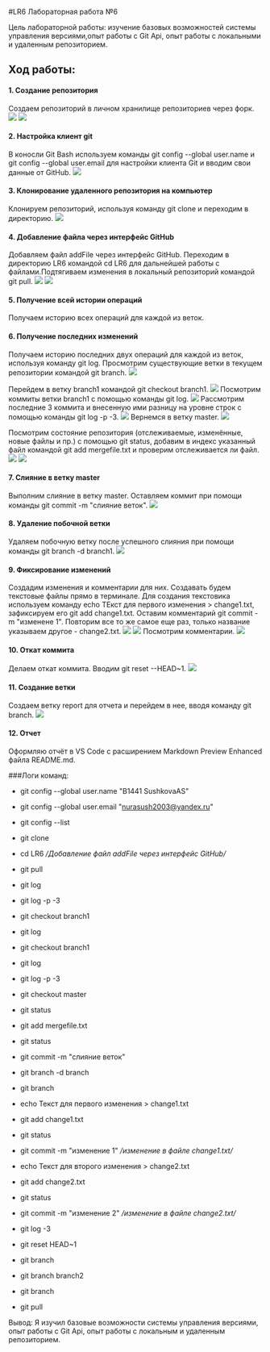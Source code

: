#LR6
Лабораторная работа №6

Цель лабораторной работы: изучение базовых возможностей системы управления версиями,опыт работы с Git Api, опыт работы с локальными и удаленным репозиторием.
## Ход работы:
#### 1. Создание репозитория
Создаем репозиторий в личном хранилище репозиториев через форк.
![](https://raw.githubusercontent.com/sushanura/LR6/master/screenshots/1.jpg)
![](https://raw.githubusercontent.com/sushanura/LR6/master/screenshots/2.jpg)
#### 2. Настройка клиент git
В коносли Git Bash используем команды git config --global user.name и git config --global user.email для настройки клиента Git и вводим свои данные от GitHub.
![](https://raw.githubusercontent.com/sushanura/LR6/master/screenshots/3.jpg)
#### 3. Клонирование удаленного репозитория на компьютер
Клонируем репозиторий, используя команду git clone и переходим в директорию.
![](https://raw.githubusercontent.com/sushanura/LR6/master/screenshots/5.jpg)
#### 4. Добавление файла через интерфейс GitHub
Добавляем файл addFile через интерфейс GitHub. Переходим в директорию LR6 командой cd LR6 для дальнейшей работы с файлами.Подтягиваем изменения в локальный репозиторий командой git pull.
![](https://raw.githubusercontent.com/sushanura/LR6/master/screenshots/6.jpg)
![](https://raw.githubusercontent.com/sushanura/LR6/master/screenshots/7.jpg)
#### 5. Получение всей истории операций
Получаем историю всех операций для каждой из веток.
#### 6. Получение последних изменений
Получаем историю последних двух операций для каждой из веток, используя команду git log.
Просмотрим существующие ветки в текущем репозитории командой git branch.
![](https://raw.githubusercontent.com/sushanura/LR6/master/screenshots/8.jpg)

Перейдем в ветку branch1 командой git checkout branch1.
![](https://raw.githubusercontent.com/sushanura/LR6/master/screenshots/10.jpg)
Посмотрим коммиты ветки branch1 с помощью команды git log.
![](https://raw.githubusercontent.com/sushanura/LR6/master/screenshots/11.jpg)
Рассмотрим последние 3 коммита и внесенную ими разницу на уровне строк с помощью команды  git log -p -3.
![](https://raw.githubusercontent.com/sushanura/LR6/master/screenshots/12.1.jpg)
Вернемся в ветку master.
![](https://raw.githubusercontent.com/sushanura/LR6/master/screenshots/13.jpg)

Посмотрим состояние репозитория (отслеживаемые, изменённые, новые файлы и пр.) с помощью git status, добавим в индекс указанный файл командой git add mergefile.txt и проверим отслеживается ли файл.
![](https://raw.githubusercontent.com/sushanura/LR6/master/screenshots/14.jpg)
![](https://raw.githubusercontent.com/sushanura/LR6/master/screenshots/15.jpg)
#### 7. Слияние в ветку master
Выполним слияние в ветку master. Оставляем коммит при помощи команды git commit -m "слияние веток".
![](https://raw.githubusercontent.com/sushanura/LR6/master/screenshots/16.jpg)
#### 8. Удаление побочной ветки
Удаляем побочную ветку после успешного слияния при помощи команды git branch -d branch1.
![](https://raw.githubusercontent.com/sushanura/LR6/master/screenshots/17.jpg)
#### 9. Фиксирование изменений
Создадим изменения и комментарии для них. Создавать будем текстовые файлы прямо в терминале. Для создания текстовика используем команду echo ТЕкст для первого изменения > change1.txt, зафиксируем его git add change1.txt. Оставим комментарий git commit -m "изменене 1". Повторим все то же самое еще раз, только название указываем другое - change2.txt. 
![](https://raw.githubusercontent.com/sushanura/LR6/master/screenshots/19.jpg)
![](https://raw.githubusercontent.com/sushanura/LR6/master/screenshots/20.jpg)
Посмотрим комментарии.
![](https://raw.githubusercontent.com/sushanura/LR6/master/screenshots/21.jpg)
#### 10. Откат коммита
Делаем откат коммита. Вводим git reset --HEAD~1.
![](https://raw.githubusercontent.com/sushanura/LR6/master/screenshots/22.1.jpg)
#### 11. Создание ветки
Создаем ветку report для отчета и перейдем в нее, вводя команду git branch.
![](https://raw.githubusercontent.com/sushanura/LR6/master/screenshots/23.jpg)
#### 12. Отчет
Оформляю отчёт в VS Code с расширением Markdown Preview Enhanced файла README.md.

###Логи команд:
* git config --global user.name "В1441 SushkovaAS"
* git config --global user.email "nurasush2003@yandex.ru"
* git config --list
* git clone 
* cd LR6
_/Добавление файл addFile через интерфейс GitHub/_
* git pull
* git log
* git log -p -3
* git checkout branch1
* git log
* git checkout branch1
* git log
* git log -p -3
* git checkout master
* git status
* git add mergefile.txt
* git status
* git commit -m "слияние веток"
* git branch -d branch
* git branch

* echo Текст для первого изменения > change1.txt
* git add change1.txt
* git status
* git commit -m "изменение 1"
_/изменение в файле change1.txt/_

* echo Текст для второго изменения > change2.txt
* git add change2.txt
* git status
* git commit -m "изменение 2"
_/изменение в файле change2.txt/_

* git log -3
* git reset HEAD~1
* git branch
* git branch branch2
* git branch
* git pull

Вывод:
Я изучил базовые возможности системы управления версиями, опыт работы с Git Api, опыт работы с локальным и удаленным репозиторием.